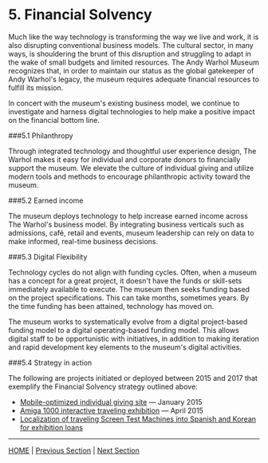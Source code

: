 # 5. Financial Solvency

Much like the way technology is transforming the way we live and work, it is also disrupting conventional business models. The cultural sector, in many ways, is shouldering the brunt of this disruption and struggling to adapt in the wake of small budgets and limited resources. The Andy Warhol Museum recognizes that, in order to maintain our status as the global gatekeeper of Andy Warhol's legacy, the museum requires adequate financial resources to fulfill its mission.

In concert with the museum's existing business model, we continue to investigate and harness digital technologies to help make a positive impact on the financial bottom line.

###5.1 Philanthropy

Through integrated technology and thoughtful user experience design, The Warhol makes it easy for individual and corporate donors to financially support the museum. We elevate the culture of individual giving and utilize modern tools and methods to encourage philanthropic activity toward the museum.  

###5.2 Earned income

The museum deploys technology to help increase earned income across The Warhol's business model. By integrating business verticals such as admissions, café, retail and events, museum leadership can rely on data to make informed, real-time business decisions.

###5.3 Digital Flexibility

Technology cycles do not align with funding cycles. Often, when a museum has a concept for a great project, it doesn't have the funds or skill-sets immediately available to execute. The museum then seeks funding based on the project specifications. This can take months, sometimes years. By the time funding has been attained, technology has moved on. 

The museum works to systematically evolve from a digital project-based funding model to a digital operating-based funding model. This allows digital staff to be opportunistic with initiatives, in addition to making iteration and rapid development key elements to the museum's digital activities.

###5.4 Strategy in action

The following are projects initiated or deployed between 2015 and 2017 that exemplify the Financial Solvency strategy outlined above:

* [Mobile-optimized individual giving site](http://www.warhol.org/give) — January 2015
* [Amiga 1000 interactive traveling exhibition](http://blog.warhol.org/technology/hacking-vintage-technology-to-simulate-time-travel/) — April 2015
* [Localization of traveling Screen Test Machines into Spanish and Korean for exhibition loans](http://warholscreentest.com/MATE)

-----

[HOME](index.md) | [Previous Section](04_Organizational_Adaptation.md) | [Next Section](06_Benchmarks_Deliverables_and_Progress.md)
